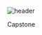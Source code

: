 ![header](https://capsule-render.vercel.app/api?type=waving&color=auto&height=300&section=header&text=Let's%20do%20it%20&fontSize=50&animation=fadeIn&descAlignY=51&descAlign=62)

Capstone
